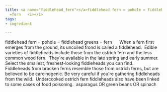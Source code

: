 ```yaml
---
title: <a name="fiddlehead_fern"></a>fiddlehead fern = pohole = fiddlehead greens
  =fern   <i></i>
tags:
- ingredient

---
```

fiddlehead fern = pohole = fiddlehead greens = fern      When a fern first emerges from the ground, its uncoiled frond is called a fiddlehead.  Edible varieties of fiddleheads include those from the ostrich fern and the less common  wood fern.  They're available in the late spring and early summer.   Select the smallest, freshest-looking fiddleheads you can find.   Fiddleheads from bracken ferns resemble those from ostrich ferns, but are believed to be carcinogenic. Be very careful if you're gathering fiddleheads from the wild.  Undercooked ostrich fern fiddleheads also have been linked to some cases of food poisoning.  asparagus OR green beans OR spinach
